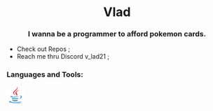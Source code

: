 <h1 align="center">Vlad</h1>
<h3 align="center">I wanna be a programmer to afford pokemon cards.</h3>

- Check out Repos ;
- Reach me thru Discord v_lad21 ;


<h3 align="left">Languages and Tools:</h3>
<p align="left"> <a href="https://www.java.com" target="_blank" rel="noreferrer"> <img src="https://raw.githubusercontent.com/devicons/devicon/master/icons/java/java-original.svg" alt="java" width="40" height="40"/> </a> </p>
